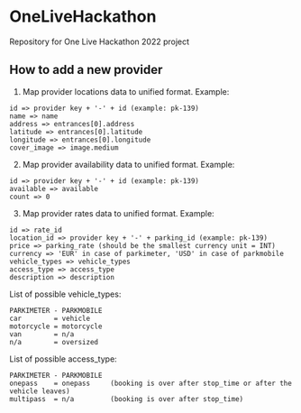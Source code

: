 # OneLiveHackathon
Repository for One Live Hackathon 2022 project

## How to add a new provider

1. Map provider locations data to unified format. Example:

```
id => provider key + '-' + id (example: pk-139)
name => name
address => entrances[0].address
latitude => entrances[0].latitude
longitude => entrances[0].longitude
cover_image => image.medium
```

2. Map provider availability data to unified format. Example:

```
id => provider key + '-' + id (example: pk-139)
available => available
count => 0
```

3. Map provider rates data to unified format. Example:

```
id => rate_id
location_id => provider key + '-' + parking_id (example: pk-139)
price => parking_rate (should be the smallest currency unit = INT)
currency => 'EUR' in case of parkimeter, 'USD' in case of parkmobile
vehicle_types => vehicle_types
access_type => access_type
description => description
```

List of possible vehicle_types:

```
PARKIMETER - PARKMOBILE
car        = vehicle
motorcycle = motorcycle
van        = n/a
n/a        = oversized
```

List of possible access_type:

```
PARKIMETER - PARKMOBILE
onepass    = onepass     (booking is over after stop_time or after the vehicle leaves)
multipass  = n/a         (booking is over after stop_time)
```
